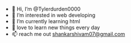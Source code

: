 - 👋 Hi, I’m @Tylerdurden0000
- 👀 I’m interested in web developing
- 🌱 I’m currently learning html
- 🌻 love to learn new things every day
- 📫 reach me out shankarshivam07@gmail.com

<!---
Tylerdurden0000/Tylerdurden0000 is a ✨ special ✨ repository because its `README.md` (this file) appears on your GitHub profile.
You can click the Preview link to take a look at your changes.
--->
